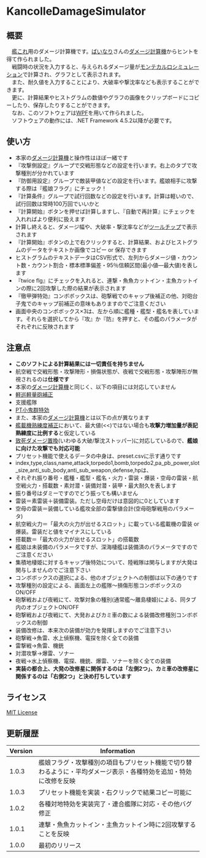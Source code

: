 # KancolleDamageSimulator

## 概要
　[艦これ](http://www.dmm.com/netgame/feature/kancolle.html)用のダメージ計算機です。[ばいなり](https://twitter.com/b_inary)さんの[ダメージ計算機](http://kancollecalc.web.fc2.com/damage.html)からヒントを得て作られました。  
　戦闘時の状況を入力すると、与えられるダメージ量が[モンテカルロシミュレーション](https://ja.wikipedia.org/wiki/%E3%83%A2%E3%83%B3%E3%83%86%E3%82%AB%E3%83%AB%E3%83%AD%E6%B3%95)で計算され、グラフとして表示されます。  
　また、耐久値を入力することにより、大破率や撃沈率なども表示することができます。  
　更に、計算結果やヒストグラムの数値やグラフの画像をクリップボードにコピーしたり、保存したりすることができます。  
　なお、このソフトウェアは[WPF](https://ja.wikipedia.org/wiki/Windows_Presentation_Foundation)を用いて作られました。  
　ソフトウェアの動作には、.NET Framework 4.5.2以降が必要です。

## 使い方
- 本家の[ダメージ計算機](http://kancollecalc.web.fc2.com/damage.html)と操作性はほぼ一緒です
- 『攻撃側設定』グループで交戦形態などの設定を行います。右上のタブで攻撃種別が分かれています
- 『防御用設定』グループで敵装甲値などの設定を行います。艦娘相手に攻撃する際は『艦娘フラグ』にチェック！
- 『計算条件』グループで試行回数などの設定を行います。計算は軽いので、試行回数は常時100万回でいいかと
- 『計算開始』ボタンを押せば計算しますし、『自動で再計算』にチェックを入れればより便利に扱えます
- 計算し終えると、ダメージ幅や、大破率・撃沈率などが[ツールチップ](https://ja.wikipedia.org/wiki/%E3%83%84%E3%83%BC%E3%83%AB%E3%83%81%E3%83%83%E3%83%97)で表示されます
- 『計算開始』ボタンの上で右クリックすると、計算結果、およびヒストグラムのデータをテキストか画像でコピー or 保存できます
- ヒストグラムのテキストデータはCSV形式で、左列からダメージ値・カウント数・カウント割合・標本標準偏差・95％信頼区間(最小値―最大値)を表します
- 『twice flg』にチェックを入れると、連撃・魚魚カットイン・主魚カットインの際に2回攻撃した際の結果が表示されます
- 『徹甲弾特効』コンボボックスは、砲撃戦でのキャップ後補正の他、対砲台子鬼でのキャップ前補正の意味もありますのでご注意ください
- 画面中央のコンボボックス×3は、左から順に艦種・艦型・艦名を表しています。それらを選択してから『攻』か『防』を押すと、その艦のパラメータがそれぞれに反映されます

## 注意点
- **このソフトによる計算結果には一切責任を持ちません**
- 航空戦で交戦形態・攻撃陣形・損傷状態が、夜戦で交戦形態・攻撃陣形が無視されるのは**仕様です**
- 本家の[ダメージ計算機](http://kancollecalc.web.fc2.com/damage.html)と同じく、以下の項目には対応していません
 - [軽巡軽量砲補正](http://ja.kancolle.wikia.com/wiki/%E3%83%80%E3%83%A1%E3%83%BC%E3%82%B8%E5%BC%8F#.E8.BB.BD.E5.B7.A1.E8.BB.BD.E9.87.8F.E7.A0.B2.E8.A3.9C.E6.AD.A3)
 - 支援艦隊
 - [PT小鬼群特効](http://ja.kancolle.wikia.com/wiki/%E7%89%B9%E5%8A%B9%E8%A3%85%E5%82%99#PT.E5.B0.8F.E9.AC.BC.E7.BE.A4.E7.89.B9.E5.8A.B9)
- また、本家の[ダメージ計算機](http://kancollecalc.web.fc2.com/damage.html)とは以下の点が異なります
 - [艦載機熟練度補正](http://ja.kancolle.wikia.com/wiki/%E8%89%A6%E8%BC%89%E6%A9%9F%E7%86%9F%E7%B7%B4%E5%BA%A6)において、最大値(<<)ではない場合も**攻撃力増加量が表記熟練度に比例する**と仮定している
 - [致死ダメージ置換](http://ja.kancolle.wikia.com/wiki/%E3%83%80%E3%83%A1%E3%83%BC%E3%82%B8%E7%BD%AE%E6%8F%9B)(いわゆる大破/撃沈ストッパー)に対応しているので、**艦娘に向けた攻撃でも対応可能**
- プリセット機能で使えるデータの中身は、preset.csvに示す通りです
 - index,type,class,name,attack,torpedo1,bomb,torpedo2,pa_pb_power,slot_size,anti_sub_body,anti_sub_weapon,defense,hpは、
 - それぞれ振り番号・艦種・艦型・艦名・火力・雷装・爆装・空母の雷装・航空戦火力・搭載数・素対潜・装備対潜・装甲・最大耐久を表します
 - 振り番号はダミーですのでどう振っても構いません
 - 雷装＝素雷装＋装備雷装。ただし空母だけは意図的に0としています
 - 空母の雷装＝装備している艦攻全部の雷撃値合計(空母砲撃戦用のパラメータ)
 - 航空戦火力＝「最大の火力が出せるスロット」に載っている艦載機の雷装 or 爆装。雷装だと値をマイナスにしている
 - 搭載数＝「最大の火力が出せるスロット」の搭載数
 - 艦娘は未装備のパラメータですが、深海棲艦は装備済のパラメータですのでご注意ください
- 集積地棲姫に対するキャップ後特効について、陸戦隊は関与しますが大発は関与しませんのでご注意下さい
- コンボボックスの選択による、他のオブジェクトへの制御は以下の通りです
 - 攻撃種別の設定による、画面左上の艦隊～損傷形態コンボボックスのON/OFF
 - 砲撃戦および夜戦にて、攻撃対象の種別(通常艦～離島棲姫)による、同タブ内のオブジェクトON/OFF
 - 砲撃戦および夜戦にて、大発およびカミ車の数による装備改修種別コンボボックスの制御
- 装備改修は、本来次の装備が効力を発揮しますのでご注意下さい
 - 砲撃戦→魚雷、水上偵察機、電探を除く全ての装備
 - 雷撃戦→魚雷、機銃
 - 対潜攻撃→爆雷、ソナー
 - 夜戦→水上偵察機、電探、機銃、爆雷、ソナーを除く全ての装備
- **実装の都合上、大発の改修星に関係するのは「左側2つ」、カミ車の改修星に関係するのは「右側2つ」と決め打ちしています**

## ライセンス
[MIT License](https://ja.wikipedia.org/wiki/MIT_License)

## 更新履歴
|Version|Information|
|-------|-----------|
|1.0.3|艦娘フラグ・攻撃種別の項目もプリセット機能で切り替わるように・平均ダメージ表示・各種特効を追加・特効に改修を反映|
|1.0.3|プリセット機能を実装・右クリックで結果コピー可能に|
|1.0.2|各種対地特効を実装完了・連合艦隊に対応・その他バグ修正|
|1.0.1|連撃・魚魚カットイン・主魚カットイン時に2回攻撃することを反映|
|1.0.0|最初のリリース|
